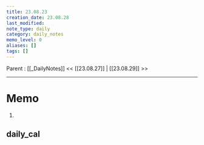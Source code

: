```yaml
---
title: 23.08.23
creation_date: 23.08.28
last_modified: 
note_type: daily
category: daily_notes
memo_level: 0
aliases: []
tags: []
---
```

Parent : [[_DailyNotes]]
<< [[23.08.27]] | [[23.08.29]] >>

---
# Memo

1.  

## daily_cal
